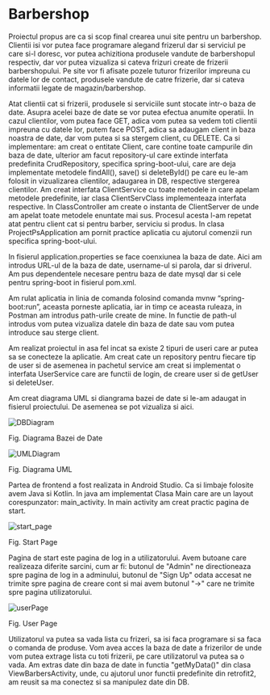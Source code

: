 # Barbershop
	

Proiectul propus are ca si scop final crearea unui site pentru un barbershop. Clientii isi vor putea face programare alegand frizerul dar si serviciul pe care si-l doresc, vor putea achizitiona produsele vandute de barbershopul respectiv, dar vor putea vizualiza si cateva frizuri create de frizerii barbershopului. Pe site vor fi afisate pozele tuturor frizerilor impreuna cu datele lor de contact, produsele vandute de catre frizerie, dar si cateva informatii legate de magazin/barbershop. 


Atat clientii cat si frizerii, produsele si serviciile sunt stocate intr-o baza de date. Asupra acelei baze de date se vor putea efectua anumite operatii. In cazul clientilor, vom putea face GET, adica vom putea sa vedem toti clientii impreuna cu datele lor, putem face POST, adica sa adaugam client in baza noastra de date, dar vom putea si sa stergem client, cu DELETE. Ca si implementare: am creat o entitate Client, care contine toate campurile din baza de date, ulterior am facut repository-ul care extinde interfata predefinita CrudRepository, specifica spring-boot-ului, care are deja implementate metodele findAll(), save() si  deleteById() pe care eu le-am folosit in vizualizarea clientilor, adaugarea in DB, respective stergerea clientilor. Am creat interfata ClientService cu toate metodele in care apelam metodele predefinite, iar clasa ClientServClass implementeaza interfata respective. In ClassController am create o instanta de ClientServer de unde am apelat toate metodele enuntate mai sus. Procesul acesta l-am repetat atat pentru client cat si pentru barber, serviciu si produs. In clasa ProjectPsApplication am pornit practice aplicatia cu ajutorul comenzii run specifica spring-boot-ului.

In fisierul application.properties se face coenxiunea la baza de date. Aici am introdus URL-ul de la baza de date, username-ul si parola, dar si driverul. Am pus dependentele necesare pentru baza de date mysql dar si cele pentru spring-boot in fisierul pom.xml.

Am rulat aplicatia in linia de comanda folosind comanda mvnw “spring-boot:run”, aceasta porneste aplicatia, iar in timp ce aceasta ruleaza, in Postman am introdus path-urile create de mine. In functie de path-ul introdus vom putea vizualiza datele din baza de date sau vom putea introduce sau sterge client. 

Am realizat proiectul in asa fel incat sa existe 2 tipuri de useri care ar putea sa se conecteze la aplicatie. Am creat cate un repository pentru fiecare tip de user si de asemenea in pachetul service am creat si implementat o interfata UserService care are functii de login, de creare user si de getUser si deleteUser.

Am creat diagrama UML si diangrama bazei de date si le-am adaugat in fisierul proiectului. De asemenea se pot vizualiza si aici.

![DBDiagram](https://user-images.githubusercontent.com/72390634/171859744-dc3e11a2-4937-4a4d-a74f-3ef466800ad0.jpg)

Fig. Diagrama Bazei de Date

![UMLDiagram](https://user-images.githubusercontent.com/72390634/171859758-26948131-c6f6-473a-9fa4-ecfa8933a2aa.jpg)

Fig. Diagrama UML

Partea de frontend a fost realizata in Android Studio. Ca si limbaje folosite avem Java si Kotlin. In java am implementat Clasa Main care are un layout corespunzator: main_activity. In main activity am creat practic pagina de start.

![start_page](https://user-images.githubusercontent.com/72390634/171860826-62140f9d-9962-4667-83c6-bbda32747bf5.jpg)

Fig. Start Page

Pagina de start este pagina de log in a utilizatorului. Avem butoane care realizeaza diferite sarcini, cum ar fi: butonul de "Admin" ne directioneaza spre pagina de log in a adminului, butonul de "Sign Up" odata accesat ne trimite spre pagina de creare cont si mai avem butonul "->" care ne trimite spre pagina utilizatorului.

![userPage](https://user-images.githubusercontent.com/72390634/171861603-a1deeefc-e800-4e02-bc2a-e4c9fb05e22d.jpg)

Fig. User Page

Utilizatorul va putea sa vada lista cu frizeri, sa isi faca programare si sa faca o comanda de produse. Vom avea acces la baza de date a frizerilor de unde vom putea extrage lista cu toti frizerii, pe care utilizatorul va putea sa o vada. Am extras date din baza de date in functia "getMyData()" din clasa ViewBarbersActivity, unde, cu ajutorul unor functii predefinite din retrofit2, am reusit sa ma conectez si sa manipulez date din DB.
